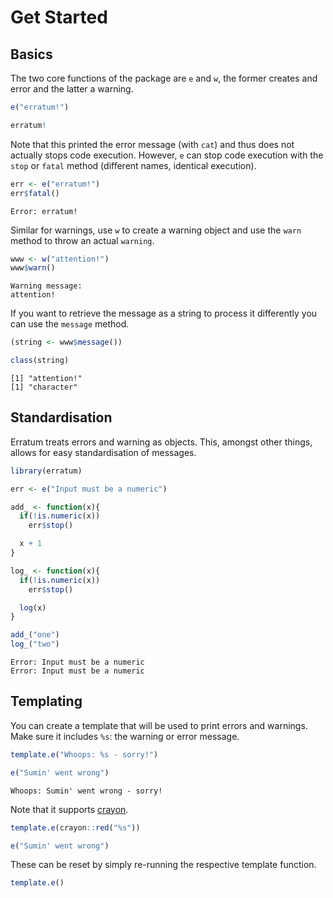 # Get Started

## Basics

The two core functions of the package are `e` and `w`, the former creates and error and the latter a warning.

```r
e("erratum!")
```

```r
erratum!
```

Note that this printed the error message (with `cat`) and thus does not actually stops code execution. However, `e` can stop code execution with the `stop` or `fatal` method (different names, identical execution). 

```r
err <- e("erratum!")
err$fatal()
```

```
Error: erratum!
```

Similar for warnings, use `w` to create a warning object and use the `warn` method to throw an actual `warning`.

```r
www <- w("attention!")
www$warn()
```

```
Warning message:
attention! 
```

If you want to retrieve the message as a string to process it differently you can use the `message` method.

```r
(string <- www$message())

class(string)
```

```
[1] "attention!"
[1] "character"
```

## Standardisation

Erratum treats errors and warning as objects. This, amongst other things, allows for easy standardisation of messages.

```r
library(erratum)

err <- e("Input must be a numeric")

add_ <- function(x){
  if(!is.numeric(x))
    err$stop()

  x + 1
}

log_ <- function(x){
  if(!is.numeric(x))
    err$stop()

  log(x)
}

add_("one")
log_("two")
```

```
Error: Input must be a numeric
Error: Input must be a numeric
```

## Templating

You can create a template that will be used to print errors and warnings. Make sure it includes `%s`: the warning or error message.

```r
template.e("Whoops: %s - sorry!")

e("Sumin' went wrong")
```

```
Whoops: Sumin' went wrong - sorry!
```

Note that it supports [crayon](https://github.com/r-lib/crayon).

```r
template.e(crayon::red("%s"))

e("Sumin' went wrong")
```

These can be reset by simply re-running the respective template function.

```r
template.e()
```